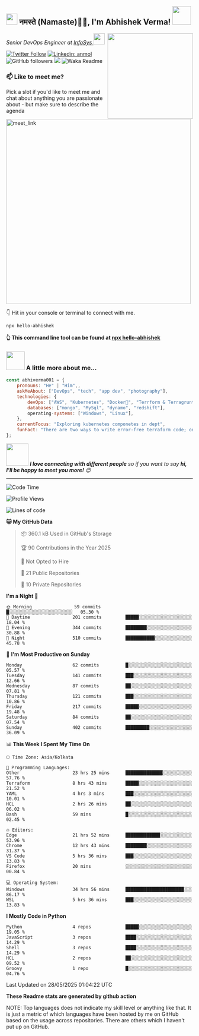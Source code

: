 <h2><img src="https://emojis.slackmojis.com/emojis/images/1531849430/4246/blob-sunglasses.gif?1531849430" width="30"/> नमस्ते (Namaste)🙏🏻, I'm Abhishek Verma! <img src="https://media.giphy.com/media/12oufCB0MyZ1Go/giphy.gif" width="50"></h2>
<img align='right' src="https://media.giphy.com/media/M9gbBd9nbDrOTu1Mqx/giphy.gif" width="230">
<p><em>Senior DevOps Engineer at <a href="https://www.infosys.com/">InfoSys
</a><img src="https://media.giphy.com/media/WUlplcMpOCEmTGBtBW/giphy.gif" width="30"> 
</em></p>

[![Twitter Follow](https://img.shields.io/twitter/follow/misteranmol?label=Follow)](https://twitter.com/intent/follow?screen_name=AbAbhishekverma)
[![Linkedin: anmol](https://img.shields.io/badge/-abhishek-blue?style=flat-square&logo=Linkedin&logoColor=white&link=https://www.linkedin.com/in/abhiverma001/)](https://www.linkedin.com/in/abhiverma001/)
![GitHub followers](https://img.shields.io/github/followers/abhiverma001?label=Follow&style=social)
![](https://visitor-badge.glitch.me/badge?page_id=anmol098.anmol098)
![Waka Readme](https://wakatime.com/badge/user/d23527f0-66b1-4a3f-9db5-c346e05aefa5.svg)

### 📫 Like to meet me?

Pick a slot if you'd like to meet me and chat about anything you are passionate about - but make sure to describe the agenda

<a href="https://calendly.com/ab-abhishekverma096/30min" target="_blank"><img width="498" alt="meet_link" src="https://user-images.githubusercontent.com/15426564/144297439-f530f383-e73e-41e0-9914-a9b7d3f432e5.png"></a>

👇 Hit in your console or terminal to connect with me.

```bash
npx hello-abhishek
```
**👆 This command line tool can be found at [npx hello-abhishek](https://github.com/abhiverma001/introduction-npm-package)**

### <img src="https://media.giphy.com/media/VgCDAzcKvsR6OM0uWg/giphy.gif" width="50"> A little more about me...  

```javascript
const abhiverma001 = {
    pronouns: "He" | "Him",,
    askMeAbout: ["DevOps", "tech", "app dev", "photography"],
    technologies: {
        devOps: ["AWS", "Kubernetes", "Docker🐳", "Terrform & Terragrunt", "Bash-Scripting", "CI-CD", "GitHub-Action", "Jenkins", "Spinnaker", "Datadog/New-Relic", "CloudFlare/Route53", "Nginx"],
        databases: ["mongo", "MySql", "dynamo", "redshift"],
        operating-systems: ["Windows", "Linux"],
    },
    currentFocus: "Exploring kubernetes componetes in dept",
    funFact: "There are two ways to write error-free terraform code; only the third one works"
};
```

<img src="https://media.giphy.com/media/LnQjpWaON8nhr21vNW/giphy.gif" width="60"> <em><b>I love connecting with different people</b> so if you want to say <b>hi, I'll be happy to meet you more!</b> 😊</em>

---
<!--START_SECTION:waka-->
![Code Time](http://img.shields.io/badge/Code%20Time-1%2C288%20hrs%2031%20mins-blue)

![Profile Views](http://img.shields.io/badge/Profile%20Views-0-blue)

![Lines of code](https://img.shields.io/badge/From%20Hello%20World%20I%27ve%20Written-202.7%20thousand%20lines%20of%20code-blue)

**🐱 My GitHub Data** 

> 📦 360.1 kB Used in GitHub's Storage 
 > 
> 🏆 90 Contributions in the Year 2025
 > 
> 🚫 Not Opted to Hire
 > 
> 📜 21 Public Repositories 
 > 
> 🔑 10 Private Repositories 
 > 
**I'm a Night 🦉** 

```text
🌞 Morning                59 commits          █░░░░░░░░░░░░░░░░░░░░░░░░   05.30 % 
🌆 Daytime                201 commits         █████░░░░░░░░░░░░░░░░░░░░   18.04 % 
🌃 Evening                344 commits         ████████░░░░░░░░░░░░░░░░░   30.88 % 
🌙 Night                  510 commits         ███████████░░░░░░░░░░░░░░   45.78 % 
```
📅 **I'm Most Productive on Sunday** 

```text
Monday                   62 commits          █░░░░░░░░░░░░░░░░░░░░░░░░   05.57 % 
Tuesday                  141 commits         ███░░░░░░░░░░░░░░░░░░░░░░   12.66 % 
Wednesday                87 commits          ██░░░░░░░░░░░░░░░░░░░░░░░   07.81 % 
Thursday                 121 commits         ███░░░░░░░░░░░░░░░░░░░░░░   10.86 % 
Friday                   217 commits         █████░░░░░░░░░░░░░░░░░░░░   19.48 % 
Saturday                 84 commits          ██░░░░░░░░░░░░░░░░░░░░░░░   07.54 % 
Sunday                   402 commits         █████████░░░░░░░░░░░░░░░░   36.09 % 
```


📊 **This Week I Spent My Time On** 

```text
🕑︎ Time Zone: Asia/Kolkata

💬 Programming Languages: 
Other                    23 hrs 25 mins      ██████████████░░░░░░░░░░░   57.76 % 
Terraform                8 hrs 43 mins       █████░░░░░░░░░░░░░░░░░░░░   21.52 % 
YAML                     4 hrs 3 mins        ███░░░░░░░░░░░░░░░░░░░░░░   10.01 % 
HCL                      2 hrs 26 mins       ██░░░░░░░░░░░░░░░░░░░░░░░   06.02 % 
Bash                     59 mins             █░░░░░░░░░░░░░░░░░░░░░░░░   02.45 % 

🔥 Editors: 
Edge                     21 hrs 52 mins      █████████████░░░░░░░░░░░░   53.96 % 
Chrome                   12 hrs 43 mins      ████████░░░░░░░░░░░░░░░░░   31.37 % 
VS Code                  5 hrs 36 mins       ███░░░░░░░░░░░░░░░░░░░░░░   13.83 % 
Firefox                  20 mins             ░░░░░░░░░░░░░░░░░░░░░░░░░   00.84 % 

💻 Operating System: 
Windows                  34 hrs 56 mins      ██████████████████████░░░   86.17 % 
WSL                      5 hrs 36 mins       ███░░░░░░░░░░░░░░░░░░░░░░   13.83 % 
```

**I Mostly Code in Python** 

```text
Python                   4 repos             █████░░░░░░░░░░░░░░░░░░░░   19.05 % 
JavaScript               3 repos             ████░░░░░░░░░░░░░░░░░░░░░   14.29 % 
Shell                    3 repos             ████░░░░░░░░░░░░░░░░░░░░░   14.29 % 
HCL                      2 repos             ██░░░░░░░░░░░░░░░░░░░░░░░   09.52 % 
Groovy                   1 repo              █░░░░░░░░░░░░░░░░░░░░░░░░   04.76 % 
```




 Last Updated on 28/05/2025 01:04:22 UTC
<!--END_SECTION:waka-->

**These Readme stats are generated by github action**

NOTE: Top languages does not indicate my skill level or anything like that. It is just a metric of which languages have been hosted by me on GitHub based on the usage across repositories. There are others which I haven't put up on GitHub.
